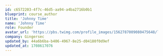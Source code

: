 ```yaml
---
id: c6572203-4f7c-46d5-aa94-a4ba2716b0b1
blueprint: course_author
title: 'Johnny Time'
name: 'Johnny Time'
role: Founder
avatar_url: 'https://pbs.twimg.com/profile_images/1562787009080475648/lkYT8FUJ_400x400.jpg'
company: Gingersec
updated_by: 44a6b6ba-b406-4967-8e25-d04180f0d9ef
updated_at: 1708617076
---
```

